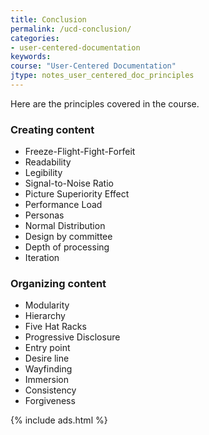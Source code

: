 ```yaml
---
title: Conclusion
permalink: /ucd-conclusion/
categories:
- user-centered-documentation
keywords:
course: "User-Centered Documentation"
jtype: notes_user_centered_doc_principles
---
```


Here are the principles covered in the course.

### Creating content

* Freeze-Flight-Fight-Forfeit
* Readability
* Legibility
* Signal-to-Noise Ratio
* Picture Superiority Effect
* Performance Load
* Personas
* Normal Distribution
* Design by committee
* Depth of processing
* Iteration

### Organizing content

* Modularity
* Hierarchy
* Five Hat Racks
* Progressive Disclosure
* Entry point
* Desire line
* Wayfinding
* Immersion
* Consistency
* Forgiveness

{% include ads.html %}
